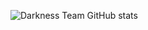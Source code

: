 ![Darkness Team GitHub stats](https://github-readme-stats.vercel.app/api?username=darknessteam&show_icons=true&theme=radical)

